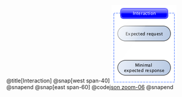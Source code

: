 @title[Interaction]
@snap[west span-40]
![Interaction](./assets/imgs/interaction.png)
@snapend
@snap[east span-60]
@code[json zoom-06](.\assets\code\interaction.json)
@snapend

